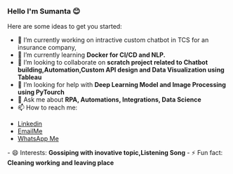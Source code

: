 ### Hello I'm Sumanta 😊

<!--
**sumantas98/sumantas98** is a ✨ _special_ ✨ repository because its `README.md` (this file) appears on your GitHub profile.
-->
Here are some ideas to get you started:

- 🔭 I’m currently working on intractive custom chatbot in TCS for an insurance company,
- 🌱 I’m currently learning <b>Docker for CI/CD and NLP.</b>
- 👯 I’m looking to collaborate on <b>scratch project related to Chatbot building,Automation,Custom API design and Data Visualization using Tableau</b>
- 🤔 I’m looking for help with <b> Deep Learning Model and Image Processing using PyTourch </b>
- 💬 Ask me about <b> RPA, Automations, Integrations, Data Science </b> 
- 📫 How to reach me:
<ul>
  <li><a href="https://www.linkedin.com/in/sumanta-samanta-3261a317a/">Linkedin</a></li>
  <li><a href="https://mail.google.com/mail/u/0/?tab=rm&ogbl#inbox?compose=GTvVlcSPFdVpbqzThRjnGsNdcCwFQVbQMjWdXSCdWRcfRMXfzxRRCvBvtvpMbgVTlhGcgZwpQjfMS">EmailMe</a></li>
  <li><a href="https://web.whatsapp.com/">WhatsApp Me</a></li>
</ul>  
- 😄 Interests: <b> Gossiping with inovative topic,Listening Song</b>
- ⚡ Fun fact: <b> Cleaning working and leaving place </b>


